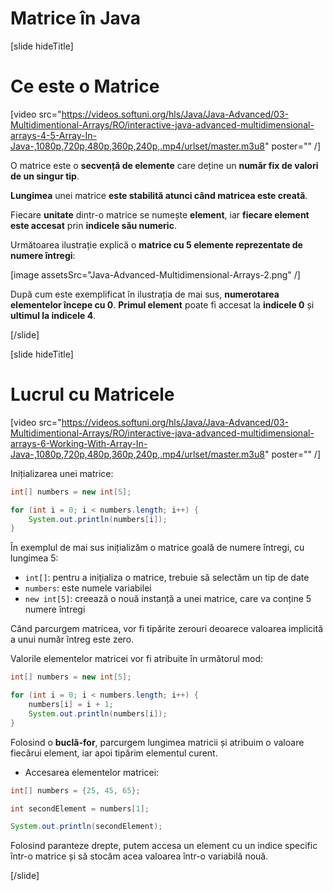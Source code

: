 # Matrice în Java

[slide hideTitle]

# Ce este o Matrice

[video src="https://videos.softuni.org/hls/Java/Java-Advanced/03-Multidimentional-Arrays/RO/interactive-java-advanced-multidimensional-arrays-4-5-Array-In-Java-,1080p,720p,480p,360p,240p,.mp4/urlset/master.m3u8" poster="" /]

O matrice este o **secvență de elemente** care deține un **număr fix de valori de un singur tip**.

**Lungimea** unei matrice **este stabilită atunci când matricea este creată**.

Fiecare **unitate** dintr-o matrice se numește **element**, iar **fiecare element este accesat** prin **indicele său numeric**.

Următoarea ilustrație explică o **matrice cu 5 elemente reprezentate de numere întregi**:

[image assetsSrc="Java-Advanced-Multidimensional-Arrays-2.png" /]

După cum este exemplificat în ilustrația de mai sus, **numerotarea elementelor începe cu 0**. **Primul element** poate fi accesat la **indicele 0** și **ultimul la indicele 4**.

[/slide]


[slide hideTitle]

# Lucrul cu Matricele

[video src="https://videos.softuni.org/hls/Java/Java-Advanced/03-Multidimentional-Arrays/RO/interactive-java-advanced-multidimensional-arrays-6-Working-With-Array-In-Java-,1080p,720p,480p,360p,240p,.mp4/urlset/master.m3u8" poster="" /]

Inițializarea unei matrice:

```java live
int[] numbers = new int[5];

for (int i = 0; i < numbers.length; i++) {
    System.out.println(numbers[i]);
}
```

În exemplul de mai sus inițializăm o matrice goală de numere întregi, cu lungimea 5:

- `int[]`: pentru a inițializa o matrice, trebuie să selectăm un tip de date
- `numbers`: este numele variabilei
- `new int[5]`: creează o nouă instanță a unei matrice, care va conține 5 numere întregi

Când parcurgem matricea, vor fi tipărite zerouri deoarece valoarea implicită a unui număr întreg este zero.

Valorile elementelor matricei vor fi atribuite în următorul mod:

```java live
int[] numbers = new int[5];

for (int i = 0; i < numbers.length; i++) {
    numbers[i] = i + 1;
    System.out.println(numbers[i]);
}
```

Folosind o **buclă-for**, parcurgem lungimea matricii și atribuim o valoare fiecărui element, iar apoi tipărim elementul curent.

- Accesarea elementelor matricei:
  
``` java live
int[] numbers = {25, 45, 65};

int secondElement = numbers[1];

System.out.println(secondElement);
```

Folosind paranteze drepte, putem accesa un element cu un indice specific într-o matrice și să stocăm acea valoarea într-o variabilă nouă.

[/slide]
